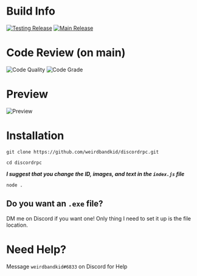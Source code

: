 # Build Info
[![Testing Release](https://github.com/weirdbandkid/discordrpc/actions/workflows/release_testing.yml/badge.svg)](https://github.com/weirdbandkid/discordrpc/actions/workflows/release_testing.yml)
[![Main Release](https://github.com/weirdbandkid/discordrpc/actions/workflows/release_main.yml/badge.svg)](https://github.com/weirdbandkid/discordrpc/actions/workflows/release_main.yml)
# Code Review (on main)
![Code Quality](https://www.code-inspector.com/project/22490/score/svg)
![Code Grade](https://www.code-inspector.com/project/22490/status/svg)

# Preview
![Preview](https://www.weirdbandkid.tk/img/rpc.PNG)
# Installation
`git clone https://github.com/weirdbandkid/discordrpc.git`

`cd discordrpc`

***I suggest that you change the ID, images, and text in the `index.js` file***

`node .`

## Do you want an `.exe` file? 
DM me on Discord if you want one! 
Only thing I need to set it up is the file location.

# Need Help?
Message `weirdbandkid#6833` on Discord for Help

